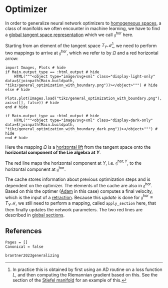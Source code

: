# Optimizer

In order to generalize neural network optimizers to [homogeneous spaces](manifolds/homogeneous_spaces.md), a class of manifolds we often encounter in machine learning, we have to find a [global tangent space representation](arrays/stiefel_lie_alg_horizontal.md) which we call $\mathfrak{g}^\mathrm{hor}$ here. 

Starting from an element of the tangent space $T_Y\mathcal{M}$[^1], we need to perform two mappings to arrive at $\mathfrak{g}^\mathrm{hor}$, which we refer to by $\Omega$ and a red horizontal arrow:

[^1]: In practice this is obtained by first using an AD routine on a loss function $L$, and then computing the Riemannian gradient based on this. See the section of the [Stiefel manifold](manifolds/stiefel_manifold.md) for an example of this.

```@example
import Images, Plots # hide
if Main.output_type == :html_output # hide
    HTML("""<object type="image/svg+xml" class="display-light-only" data=$(joinpath(Main.buildpath, "tikz/general_optimization_with_boundary.png"))></object>""") # hide
else # hide
  Plots.plot(Images.load("tikz/general_optimization_with_boundary.png"), axis=([], false)) # hide
end # hide
```

```@example
if Main.output_type == :html_output # hide
    HTML("""<object type="image/svg+xml" class="display-dark-only" data=$(joinpath(Main.buildpath, "tikz/general_optimization_with_boundary_dark.png"))></object>""") # hide
end # hide
```

Here the mapping $\Omega$ is a [horizontal lift](optimizers/manifold_related/horizontal_lift.md) from the tangent space onto the **horizontal component of the Lie algebra at $Y$**. 

The red line maps the horizontal component at $Y$, i.e. $\mathfrak{g}^{\mathrm{hor},Y}$, to the horizontal component at $\mathfrak{g}^\mathrm{hor}$.

The $\mathrm{cache}$ stores information about previous optimization steps and is dependent on the optimizer. The elements of the $\mathrm{cache}$ are also in $\mathfrak{g}^\mathrm{hor}$. Based on this the optimer ([Adam](optimizers/adam_optimizer.md) in this case) computes a final velocity, which is the input of a [retraction](optimizers/manifold_related/retractions.md). Because this *update* is done for $\mathfrak{g}^{\mathrm{hor}}\equiv{}T_Y\mathcal{M}$, we still need to perform a mapping, called `apply_section` here, that then finally updates the network parameters. The two red lines are described in [global sections](optimizers/manifold_related/global_sections.md).

## References 

```@bibliography
Pages = []
Canonical = false

brantner2023generalizing
```